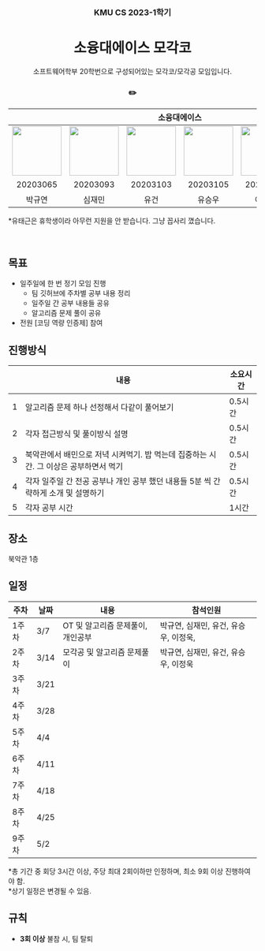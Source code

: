 <h3 align='center'> KMU CS 2023-1학기 </h3>

<h1 align='center'> 소융대에이스 모각코 </h1>

<p align='center'> 소프트웨어학부 20학번으로 구성되어있는 모각코/모각공 모임입니다. </p>

<h3 align='center'> ✏️  </h3>

<div align='center'>

<table>
    <thead>
        <tr>
            <th colspan="6"> 소융대에이스 </th>
        </tr>
    </thead>
    <tbody>
        <tr>
          <tr>
            <td align='center'><a href="https://github.com/noooey"><img src="https://avatars.githubusercontent.com/u/66217855?v=4" width="100" height="100"></td>
            <td align='center'><a href="https://github.com/Jaemin-S"><img src="https://avatars.githubusercontent.com/u/66215132?v=4" width="100" height="100"></td>
            <td align='center'><a href="https://github.com/Pr0d0"><img src="https://avatars.githubusercontent.com/u/65989284?v=4" width="100" height="100"></td>
            <td align='center'><a href="https://github.com/Seung-Woo-kmu"><img src="https://avatars.githubusercontent.com/u/66248758?v=4" width="100" height="100"></td>
            <td align='center'><a href="https://github.com/ukly"><img src="https://avatars.githubusercontent.com/u/65989344?v=4" width="100" height="100"></td>
            <td align='center'><a href="https://github.com/TaegeunYou"><img src="https://avatars.githubusercontent.com/u/66227661?v=4" width="100" height="100"></td>
          </tr>
          <tr>
            <td align='center'>20203065</td>
            <td align='center'>20203093</td>
            <td align='center'>20203103</td>
            <td align='center'>20203105</td>
            <td align='center'>20203119</td>
            <td align='center'>휴학생</td>
          </tr>
          <tr>
            <td align='center'>박규연</td>
            <td align='center'>심재민</td>
            <td align='center'>유건</td>
            <td align='center'>유승우</td>
            <td align='center'>이정욱</td>
            <td align='center'>유태근</td>
          </tr>
        </tr>
    </tbody>
</table>

</div>

*유태근은 휴학생이라 아무런 지원을 안 받습니다. 그냥 꼽사리 꼈습니다.

&nbsp;  

## 목표
- 일주일에 한 번 정기 모임 진행
  - 팀 깃허브에 주차별 공부 내용 정리
  - 일주일 간 공부 내용들 공유
  - 알고리즘 문제 풀이 공유
- 전원 [코딩 역량 인증제] 참여

## 진행방식
| |내용 |소요시간|
|-|----|------|
|1|알고리즘 문제 하나 선정해서 다같이 풀어보기|0.5시간|
|2|각자 접근방식 및 풀이방식 설명          |0.5시간|
|3|북악관에서 배민으로 저녁 시켜먹기. 밥 먹는데 집중하는 시간. 그 이상은 공부하면서 먹기|0.5시간|
|4|각자 일주일 간 전공 공부나 개인 공부 했던 내용들 5분 씩 간략하게 소개 및 설명하기|0.5시간|
|5|각자 공부 시간|  1시간|

## 장소
북악관 1층 

## 일정

|주차 |날짜 |내용|참석인원|
|----|----|---|------|
|1주차|3/7 |OT 및 알고리즘 문제풀이, 개인공부|박규연, 심재민, 유건, 유승우, 이정욱, |
|2주차|3/14 |모각공 및 알고리즘 문제풀이|박규연, 심재민, 유건, 유승우, 이정욱|
|3주차|3/21|   |      |
|4주차|3/28|   |      |
|5주차|4/4|   |      |
|6주차|4/11 |   |      |
|7주차|4/18|   |      |
|8주차|4/25|   |      |
|9주차|5/2|   |      |

*총 기간 중 회당 3시간 이상, 주당 최대 2회이하만 인정하며, 최소 9회 이상 진행하여야 함.  
*상기 일정은 변경될 수 있음.

## 규칙
- **3회 이상** 불참 시, 팀 탈퇴

